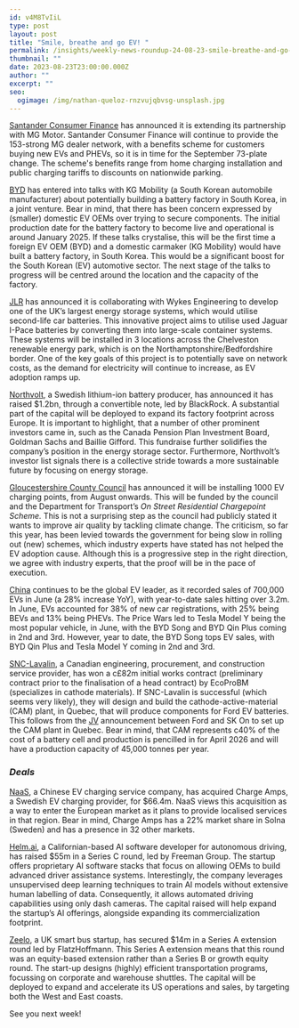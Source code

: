 ```yaml
---
id: v4M8TvIiL
type: post
layout: post
title: "Smile, breathe and go EV! "
permalink: /insights/weekly-news-roundup-24-08-23-smile-breathe-and-go-ev/
thumbnail: ""
date: 2023-08-23T23:00:00.000Z
author: ""
excerpt: ""
seo:
  ogimage: /img/nathan-queloz-rnzvujqbvsg-unsplash.jpg
---
```

[Santander Consumer Finance](https://www.am-online.com/news/dealer-news/2023/08/22/santander-mg-motor-to-launch-ev-benefits-scheme) has announced it is extending its partnership with MG Motor. Santander Consumer Finance will continue to provide the 153-strong MG dealer network, with a benefits scheme for customers buying new EVs and PHEVs, so it is in time for the September 73-plate change. The scheme's benefits range from home charging installation and public charging tariffs to discounts on nationwide parking.

[BYD](https://www.kedglobal.com/batteries/newsView/ked202308210009) has entered into talks with KG Mobility (a South Korean automobile manufacturer) about potentially building a battery factory in South Korea, in a joint venture. Bear in mind, that there has been concern expressed by (smaller) domestic EV OEMs over trying to secure components. The initial production date for the battery factory to become live and operational is around January 2025. If these talks crystalise, this will be the first time a foreign EV OEM (BYD) and a domestic carmaker (KG Mobility) would have built a battery factory, in South Korea. This would be a significant boost for the South Korean (EV) automotive sector. The next stage of the talks to progress will be centred around the location and the capacity of the factory.   

[JLR](https://www.edie.net/jlr-to-use-second-life-ev-batteries-for-major-energy-storage-project/) has announced it is collaborating with Wykes Engineering to develop one of the UK’s largest energy storage systems, which would utilise second-life car batteries. This innovative project aims to utilise used Jaguar I-Pace batteries by converting them into large-scale container systems. These systems will be installed in 3 locations across the Chelveston renewable energy park, which is on the Northamptonshire/Bedfordshire border. One of the key goals of this project is to potentially save on network costs, as the demand for electricity will continue to increase, as EV adoption ramps up.

[Northvolt](https://www.reuters.com/article/northvolt-expansion-finance-idCAKBN2ZX0FH), a Swedish lithium-ion battery producer, has announced it has raised $1.2bn, through a convertible note, led by BlackRock. A substantial part of the capital will be deployed to expand its factory footprint across Europe. It is important to highlight, that a number of other prominent investors came in, such as the Canada Pension Plan Investment Board, Goldman Sachs and Baillie Gifford. This fundraise further solidifies the company’s position in the energy storage sector. Furthermore, Northvolt’s investor list signals there is a collective stride towards a more sustainable future by focusing on energy storage.

[Gloucestershire County Council](https://www.bbc.co.uk/news/uk-england-gloucestershire-66591701) has announced it will be installing 1000 EV charging points, from August onwards. This will be funded by the council and the Department for Transport’s *On Street Residential Chargepoint Scheme.* This is not a surprising step as the council had publicly stated it wants to improve air quality by tackling climate change. The criticism, so far this year, has been levied towards the government for being slow in rolling out (new) schemes, which industry experts have stated has not helped the EV adoption cause. Although this is a progressive step in the right direction, we agree with industry experts, that the proof will be in the pace of execution.

[China](https://autovista24.autovistagroup.com/news/bevs-account-for-quarter-chinese-new-car-market-june-2023/?utm_medium=email&utm_source=eloqua&utm_campaign=FY23%20-%20Autovista24%20Daily%20Email&utm_term=BEVs%20account%20for%20quarter%20of%20Chinese%20new-car%20market%20in%20June%2C%20and%20What%20is%20e-fuel%3F%0A&utm_content=FY21-DB%20Tuesday) continues to be the global EV leader, as it recorded sales of 700,000 EVs in June (a 28% increase YoY), with year-to-date sales hitting over 3.2m. In June, EVs accounted for 38% of new car registrations, with 25% being BEVs and 13% being PHEVs. The Price Wars led to Tesla Model Y being the most popular vehicle, in June, with the BYD Song and BYD Qin Plus coming in 2nd and 3rd. However, year to date, the BYD Song tops EV sales, with BYD Qin Plus and Tesla Model Y coming in 2nd and 3rd.

[SNC-Lavalin](https://www.globalconstructionreview.com/snc-lavalin-wins-first-big-ev-related-project-in-canada/), a Canadian engineering, procurement, and construction service provider, has won a c£82m initial works contract (preliminary contract prior to the finalisation of a head contract) by EcoProBM (specializes in cathode materials). If SNC-Lavalin is successful (which seems very likely), they will design and build the cathode-active-material (CAM) plant, in Quebec, that will produce components for Ford EV batteries. This follows from the [JV](https://www.snclavalin.com/en/media/press-releases/2023/17-08-2023) announcement between Ford and SK On to set up the CAM plant in Quebec. Bear in mind, that CAM represents c40% of the cost of a battery cell and production is pencilled in for April 2026 and will have a production capacity of 45,000 tonnes per year.

### ***Deals***

[NaaS](https://electrek.co/2023/08/22/chinas-naas-technology-acquires-swedens-charge-amps-for-66m/), a Chinese EV charging service company, has acquired Charge Amps, a Swedish EV charging provider, for $66.4m. NaaS views this acquisition as a way to enter the European market as it plans to provide localised services in that region. Bear in mind, Charge Amps has a 22% market share in Solna (Sweden) and has a presence in 32 other markets.

[Helm.ai](https://www.maginative.com/article/helm-ai-secures-55-million-in-series-c-funding-to-advance-its-ai-software-for-autonomous-vehicles/), a Californian-based AI software developer for autonomous driving, has raised $55m in a Series C round, led by Freeman Group. The startup offers proprietary AI software stacks that focus on allowing OEMs to build advanced driver assistance systems. Interestingly, the company leverages unsupervised deep learning techniques to train AI models without extensive human labelling of data. Consequently, it allows automated driving capabilities using only dash cameras. The capital raised will help expand the startup’s AI offerings, alongside expanding its commercialization footprint.

[Zeelo](https://techcrunch.com/2023/08/15/smart-bus-startup-zeelo-aimed-at-employers-and-schools-secures-14m-to-scale-in-the-us/), a UK smart bus startup, has secured $14m in a Series A extension round led by FlatzHoffmann. This Series A extension means that this round was an equity-based extension rather than a Series B or growth equity round. The start-up designs (highly) efficient transportation programs, focussing on corporate and warehouse shuttles. The capital will be deployed to expand and accelerate its US operations and sales, by targeting both the West and East coasts.

S﻿ee you next week!